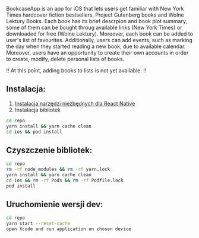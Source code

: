 BookcaseApp is an app for iOS that lets users get familiar with New York Times hardcover fiction bestsellers, Project Gutenberg books and Wolne Lektury Books. Each book has its brief descrpion and book plot summary, some of them can be bought throug available links (New York Times) or downloaded for free (Wolne Lektury). Moreover, each book can be added to user's list of favourites. Additionally, users can add events, such as marking the day when they started reading a new book, due to available calendar. Moreover, users have an opportunity to create their own accounts in order to create, modify, delete personal lists of books. 

!! At this point, adding books to lists is not yet available. !!

## Instalacja:

1. [Instalacja narzędzi niezbędnych dla React Native](https://reactnative.dev/docs/set-up-your-environment)
2. Instalacja bibliotek

```bash
cd repo
yarn install && yarn cache clean
cd ios && pod install
```

## Czyszczenie bibliotek:

```bash
cd repo
rm -rf node_modules && rm -rf yarn.lock
yarn install && yarn cache clean
cd ios && rm -rf Pods && rm -rf Podfile.lock
pod install

```

## Uruchomienie wersji dev:

```bash
cd repo
yarn start --reset-cache
open Xcode and run application on chosen device
```



